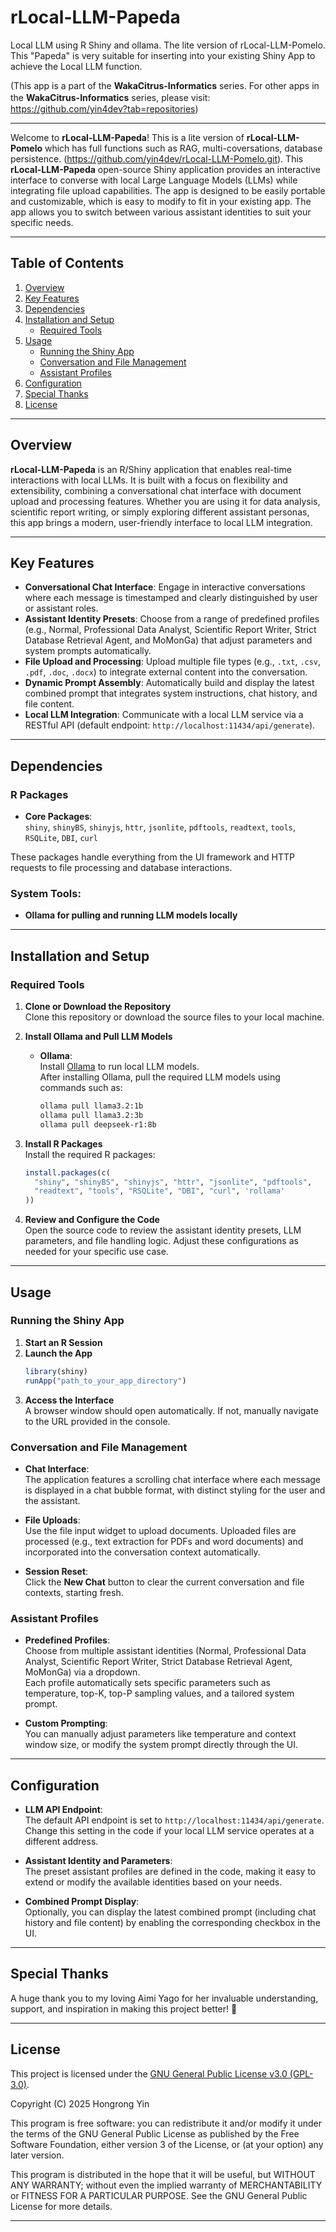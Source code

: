 # rLocal-LLM-Papeda
Local LLM using R Shiny and ollama. The lite version of rLocal-LLM-Pomelo. This "Papeda" is very suitable for inserting into your existing Shiny App to achieve the Local LLM function.

(This app is a part of the **WakaCitrus-Informatics** series. For other apps in the **WakaCitrus-Informatics** series, please visit:　https://github.com/yin4dev?tab=repositories)

---

Welcome to **rLocal-LLM-Papeda**! This is a lite version of **rLocal-LLM-Pomelo** which has full functions such as RAG, multi-coversations, database persistence. (https://github.com/yin4dev/rLocal-LLM-Pomelo.git).
This **rLocal-LLM-Papeda** open-source Shiny application provides an interactive interface to converse with local Large Language Models (LLMs) while integrating file upload capabilities. The app is designed to be easily portable and customizable, which is easy to modify to fit in your existing app. The app allows you to switch between various assistant identities to suit your specific needs.

---

## Table of Contents
1. [Overview](#overview)
2. [Key Features](#key-features)
3. [Dependencies](#dependencies)
4. [Installation and Setup](#installation-and-setup)
   - [Required Tools](#required-tools)
5. [Usage](#usage)
   - [Running the Shiny App](#running-the-shiny-app)
   - [Conversation and File Management](#conversation-and-file-management)
   - [Assistant Profiles](#assistant-profiles)
6. [Configuration](#configuration)
7. [Special Thanks](#special-thanks)
8. [License](#license)

---

## Overview

**rLocal-LLM-Papeda** is an R/Shiny application that enables real-time interactions with local LLMs. It is built with a focus on flexibility and extensibility, combining a conversational chat interface with document upload and processing features. Whether you are using it for data analysis, scientific report writing, or simply exploring different assistant personas, this app brings a modern, user-friendly interface to local LLM integration.

---

## Key Features

- **Conversational Chat Interface**: Engage in interactive conversations where each message is timestamped and clearly distinguished by user or assistant roles.
- **Assistant Identity Presets**: Choose from a range of predefined profiles (e.g., Normal, Professional Data Analyst, Scientific Report Writer, Strict Database Retrieval Agent, and MoMonGa) that adjust parameters and system prompts automatically.
- **File Upload and Processing**: Upload multiple file types (e.g., `.txt`, `.csv`, `.pdf`, `.doc`, `.docx`) to integrate external content into the conversation.
- **Dynamic Prompt Assembly**: Automatically build and display the latest combined prompt that integrates system instructions, chat history, and file content.
- **Local LLM Integration**: Communicate with a local LLM service via a RESTful API (default endpoint: `http://localhost:11434/api/generate`).

---

## Dependencies

### R Packages

- **Core Packages**:  
  `shiny`, `shinyBS`, `shinyjs`, `httr`, `jsonlite`, `pdftools`, `readtext`, `tools`, `RSQLite`, `DBI`, `curl`

These packages handle everything from the UI framework and HTTP requests to file processing and database interactions.

### System Tools:

- **Ollama for pulling and running LLM models locally**
  
---

## Installation and Setup

### Required Tools

1. **Clone or Download the Repository**  
   Clone this repository or download the source files to your local machine.

2. **Install Ollama and Pull LLM Models**  
   - **Ollama**:  
     Install [Ollama](https://www.ollama.com/) to run local LLM models.  
     After installing Ollama, pull the required LLM models using commands such as:
     ```bash
     ollama pull llama3.2:1b
     ollama pull llama3.2:3b
     ollama pull deepseek-r1:8b
     ```
3. **Install R Packages**  
   Install the required R packages:
   ```r
   install.packages(c(
     "shiny", "shinyBS", "shinyjs", "httr", "jsonlite", "pdftools",
     "readtext", "tools", "RSQLite", "DBI", "curl", 'rollama'
   ))
   ```

4. **Review and Configure the Code**  
   Open the source code to review the assistant identity presets, LLM parameters, and file handling logic. Adjust these configurations as needed for your specific use case.
---

## Usage

### Running the Shiny App

1. **Start an R Session**  
2. **Launch the App**  
   ```r
   library(shiny)
   runApp("path_to_your_app_directory")
   ```
3. **Access the Interface**  
   A browser window should open automatically. If not, manually navigate to the URL provided in the console.

### Conversation and File Management

- **Chat Interface**:  
  The application features a scrolling chat interface where each message is displayed in a chat bubble format, with distinct styling for the user and the assistant.
  
- **File Uploads**:  
  Use the file input widget to upload documents. Uploaded files are processed (e.g., text extraction for PDFs and word documents) and incorporated into the conversation context automatically.

- **Session Reset**:  
  Click the **New Chat** button to clear the current conversation and file contexts, starting fresh.

### Assistant Profiles

- **Predefined Profiles**:  
  Choose from multiple assistant identities (Normal, Professional Data Analyst, Scientific Report Writer, Strict Database Retrieval Agent, MoMonGa) via a dropdown.  
  Each profile automatically sets specific parameters such as temperature, top-K, top-P sampling values, and a tailored system prompt.
  
- **Custom Prompting**:  
  You can manually adjust parameters like temperature and context window size, or modify the system prompt directly through the UI.

---

## Configuration

- **LLM API Endpoint**:  
  The default API endpoint is set to `http://localhost:11434/api/generate`. Change this setting in the code if your local LLM service operates at a different address.

- **Assistant Identity and Parameters**:  
  The preset assistant profiles are defined in the code, making it easy to extend or modify the available identities based on your needs.

- **Combined Prompt Display**:  
  Optionally, you can display the latest combined prompt (including chat history and file content) by enabling the corresponding checkbox in the UI.

---

## Special Thanks

A huge thank you to my loving Aimi Yago for her invaluable understanding, support, and inspiration in making this project better!  🎉

---

## License

This project is licensed under the [GNU General Public License v3.0 (GPL-3.0)](https://www.gnu.org/licenses/gpl-3.0.html).

Copyright (C) 2025 Hongrong Yin

This program is free software: you can redistribute it and/or modify it under the terms of the GNU General Public License as published by the Free Software Foundation, either version 3 of the License, or (at your option) any later version.

This program is distributed in the hope that it will be useful, but WITHOUT ANY WARRANTY; without even the implied warranty of MERCHANTABILITY or FITNESS FOR A PARTICULAR PURPOSE. See the GNU General Public License for more details.

---
